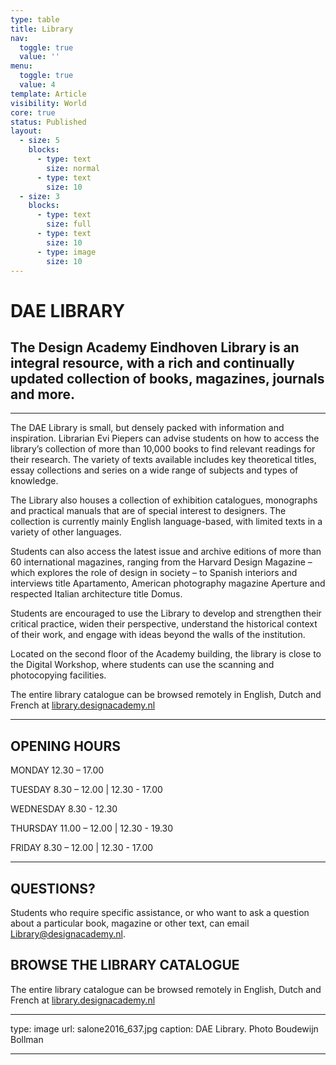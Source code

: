 ```yaml
---
type: table
title: Library
nav:
  toggle: true
  value: ''
menu:
  toggle: true
  value: 4
template: Article
visibility: World
core: true
status: Published
layout:
  - size: 5
    blocks:
      - type: text
        size: normal
      - type: text
        size: 10
  - size: 3
    blocks:
      - type: text
        size: full
      - type: text
        size: 10
      - type: image
        size: 10
---
```


# DAE LIBRARY

## The Design Academy Eindhoven Library is an integral resource, with a rich and continually updated collection of books, magazines, journals and more.

---

The DAE Library is small, but densely packed with information and inspiration. Librarian Evi Piepers can advise students on how to access the library’s collection of more than 10,000 books to find relevant readings for their research. The variety of texts available includes key theoretical titles, essay collections and series on a wide range of subjects and types of knowledge.

The Library also houses a collection of exhibition catalogues, monographs and practical manuals that are of special interest to designers. The collection is currently mainly English language-based, with limited texts in a variety of other languages.

Students can also access the latest issue and archive editions of more than 60 international magazines, ranging from the Harvard Design Magazine – which explores the role of design in society – to Spanish interiors and interviews title Apartamento, American photography magazine Aperture and respected Italian architecture title Domus.

Students are encouraged to use the Library to develop and strengthen their critical practice, widen their perspective, understand the historical context of their work, and engage with ideas beyond the walls of the institution.

Located on the second floor of the Academy building, the library is close to the Digital Workshop, where students can use the scanning and photocopying facilities.

The entire library catalogue can be browsed remotely in English, Dutch and French at [library.designacademy.nl](https://library.designacademy.nl/)

---

## OPENING HOURS

MONDAY
12.30 – 17.00
 
TUESDAY
8.30 – 12.00 | 12.30 - 17.00                         
 
WEDNESDAY
8.30 - 12.30
 
THURSDAY
11.00 – 12.00 | 12.30 - 19.30
 
FRIDAY
8.30 – 12.00 | 12.30 - 17.00

---

## QUESTIONS?

Students who require specific assistance, or who want to ask a question about a particular book, magazine or other text, can email <Library@designacademy.nl>.

## BROWSE THE LIBRARY CATALOGUE

The entire library catalogue can be browsed remotely in English, Dutch and French at [library.designacademy.nl](https://library.designacademy.nl/)

---

type: image
url: salone2016_637.jpg
caption: DAE Library. Photo Boudewijn Bollman

---
